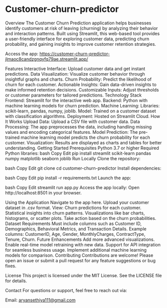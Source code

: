 # Customer-churn-predictor
Overview
The Customer Churn Prediction application helps businesses identify customers at risk of leaving (churning) by analyzing their behavior and interaction patterns. Built using Streamlit, this web-based tool provides a user-friendly interface for exploring customer data, predicting churn probability, and gaining insights to improve customer retention strategies.

Access the app: https://customer-churn-predictor-jlmaoc8candzgnqyfq79ae.streamlit.app/

Features
Interactive Interface: Upload customer data and get instant predictions.
Data Visualization: Visualize customer behavior through insightful graphs and charts.
Churn Probability: Predict the likelihood of churn for each customer.
Actionable Insights: Gain data-driven insights to make informed retention decisions.
Customizable Inputs: Adjust thresholds or customer parameters for tailored predictions.
Technology Stack
Frontend: Streamlit for the interactive web app.
Backend: Python with machine learning models for churn prediction.
Machine Learning:
Libraries: scikit-learn, pandas, numpy, joblib.
Model: Trained on a customer dataset with classification algorithms.
Deployment: Hosted on Streamlit Cloud.
How It Works
Upload Data: Upload a CSV file with customer data.
Data Processing: The app preprocesses the data, including handling missing values and encoding categorical features.
Model Prediction: The pre-trained machine learning model predicts the churn probability for each customer.
Visualization: Results are displayed as charts and tables for better understanding.
Getting Started
Prerequisites
Python 3.7 or higher
Required Python libraries:
bash
Copy
Edit
pip install streamlit scikit-learn pandas numpy matplotlib seaborn joblib
Run Locally
Clone the repository:

bash
Copy
Edit
git clone <repository-url>
cd customer-churn-predictor
Install dependencies:

bash
Copy
Edit
pip install -r requirements.txt
Launch the app:

bash
Copy
Edit
streamlit run app.py
Access the app locally: Open http://localhost:8501 in your browser.

Using the Application
Navigate to the app here.
Upload your customer dataset in .csv format.
View:
Churn predictions for each customer.
Statistical insights into churn patterns.
Visualizations like bar charts, histograms, or scatter plots.
Take action based on the churn probabilities.
Dataset Requirements
Must include columns such as Customer ID, Demographics, Behavioral Metrics, and Transaction Details.
Example columns:
CustomerID, Age, Gender, MonthlyCharges, ContractType, Tenure, Churn.
Future Enhancements
Add more advanced visualizations.
Enable real-time model retraining with new data.
Support for API integration for seamless business usage.
Implement additional machine learning models for comparison.
Contributing
Contributions are welcome! Please open an issue or submit a pull request for any feature suggestions or bug fixes.

License
This project is licensed under the MIT License. See the LICENSE file for details.

Contact
For questions or support, feel free to reach out via:

Email: aryansethiya111@gmail.com
